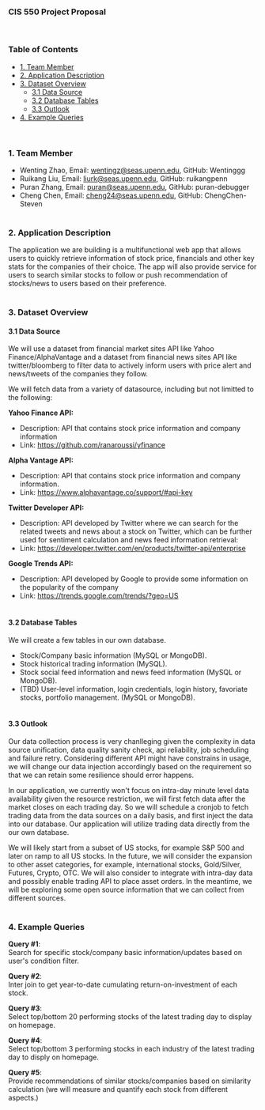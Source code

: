 ### CIS 550 Project Proposal
<br>


### __Table of Contents__

- [1. Team Member](#1-team-member)
- [2. Application Description](#2-application-description)
- [3. Dataset Overview](#3-dataset-overview)
    - [3.1 Data Source](#3.1-data-source)
    - [3.2 Database Tables](#3.2-database-tables)
    - [3.3 Outlook](#3.3-outlook)
- [4. Example Queries](#4-example-queries)

<br>

### __1. Team Member__

* Wenting Zhao, Email: wentingz@seas.upenn.edu, GitHub: Wentinggg  <br>
* Ruikang Liu, Email: liurk@seas.upenn.edu,  GitHub: ruikangpenn  <br>
* Puran Zhang, Email: puran@seas.upenn.edu, GitHub: puran-debugger  <br>
* Cheng Chen, Email: cheng24@seas.upenn.edu, GitHub: ChengChen-Steven  <br><br>


### __2. Application Description__
The application we are building is a multifunctional web app that allows users to quickly retrieve information of stock price, financials and other key stats for the companies of their choice. The app will also provide service for users to search similar stocks to follow or push recommendation of stocks/news to users based on their preference. <br><br>


### __3. Dataset Overview__
#### __3.1 Data Source__
We will use a dataset from financial market sites API like Yahoo Finance/AlphaVantage and a dataset from financial news sites API like twitter/bloomberg to filter data to actively inform users with price alert and news/tweets of the companies they follow.

We will fetch data from a variety of datasource, including but not limitted to the following:

__Yahoo Finance API:__
* Description: API that contains stock price information and company information
* Link: https://github.com/ranaroussi/yfinance 

__Alpha Vantage API:__
* Description: API that contains stock price information and company information. 
* Link: https://www.alphavantage.co/support/#api-key 

__Twitter Developer API:__ 
* Description: API developed by Twitter where we can search for the related tweets and news about a stock on Twitter, which can be further used for sentiment calculation and news feed information retrieval: 
* Link: https://developer.twitter.com/en/products/twitter-api/enterprise 

__Google Trends API:__ 
* Description: API developed by Google to provide some information on the popularity of the company
* Link: https://trends.google.com/trends/?geo=US 
<br><br>

#### __3.2 Database Tables__
We will create a few tables in our own database.
* Stock/Company basic information (MySQL or MongoDB). 
* Stock historical trading information (MySQL).
* Stock social feed information and news feed information (MySQL or MongoDB).
* (TBD) User-level information, login credentials, login history, favoriate stocks, portfolio management. (MySQL or MongoDB).
<br><br>

#### __3.3 Outlook__
Our data collection process is very chanlleging given the complexity in data source unification, data quality sanity check, api reliability, job scheduling and failure retry. Considering different API might have constrains in usage, we will change our data injection accordingly based on the requirement so that we can retain some resilience should error happens. 

In our application, we currently won't focus on intra-day minute level data availability given the resource restriction, we will first fetch data after the market closes on each trading day. So we will schedule a cronjob to fetch trading data from the data sources on a daily basis, and first inject the data into our database. Our application will utilize trading data directly from the our own database. 

We will likely start from a subset of US stocks, for example S&P 500 and later on ramp to all US stocks. In the future, we will consider the expansion to other asset categories, for example, international stocks, Gold/Silver, Futures, Crypto, OTC. We will also consider to integrate with intra-day data and possibly enable trading API to place asset orders. In the meantime, we will be exploring some open source information that we can collect from different sources. <br><br>

### __4. Example Queries__

__Query #1__: <br>
Search for specific stock/company basic information/updates based on user's condition filter.

__Query #2__: <br>
Inter join to get year-to-date cumulating return-on-investment of each stock.

__Query #3__: <br>
Select top/bottom 20 performing stocks of the latest trading day to display on homepage.

__Query #4__: <br>
Select top/bottom 3 performing stocks in each industry of the latest trading day to disply on homepage. 

__Query #5__: <br>
Provide recommendations of similar stocks/companies based on similarity calculation (we will measure and quantify each stock from different aspects.)

